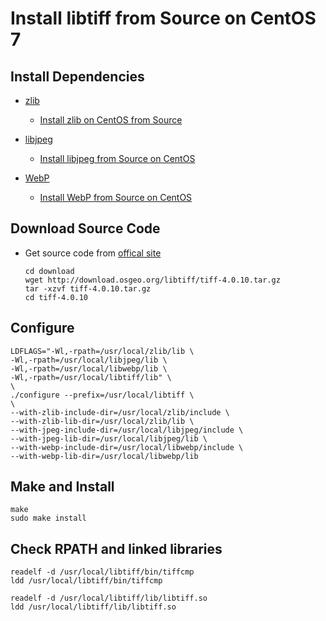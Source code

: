 # Install libtiff from Source on CentOS 7

## Install Dependencies
* [zlib](https://www.zlib.net/)
   * [Install zlib on CentOS from Source](https://github.com/northbright/Notes/blob/master/zlib/install-zlib-on-centos-from-source.md)

* [libjpeg](http://www.ijg.org/)
   * [Install libjpeg from Source on CentOS](https://github.com/northbright/Notes/blob/master/libjpeg/install-latest-libjpeg-on-centos.md) 

* [WebP](https://github.com/webmproject/libwebp)
   * [Install WebP from Source on CentOS](https://github.com/northbright/Notes/blob/master/webp/install-webp-from-source-on-centos.md)

## Download Source Code
* Get source code from [offical site](http://download.osgeo.org/libtiff/)

      cd download
      wget http://download.osgeo.org/libtiff/tiff-4.0.10.tar.gz
      tar -xzvf tiff-4.0.10.tar.gz
      cd tiff-4.0.10

## Configure
```
LDFLAGS="-Wl,-rpath=/usr/local/zlib/lib \
-Wl,-rpath=/usr/local/libjpeg/lib \
-Wl,-rpath=/usr/local/libwebp/lib \
-Wl,-rpath=/usr/local/libtiff/lib" \
\
./configure --prefix=/usr/local/libtiff \
\
--with-zlib-include-dir=/usr/local/zlib/include \
--with-zlib-lib-dir=/usr/local/zlib/lib \
--with-jpeg-include-dir=/usr/local/libjpeg/include \
--with-jpeg-lib-dir=/usr/local/libjpeg/lib \
--with-webp-include-dir=/usr/local/libwebp/include \
--with-webp-lib-dir=/usr/local/libwebp/lib
```

## Make and Install

    make
    sudo make install


## Check RPATH and linked libraries
```
readelf -d /usr/local/libtiff/bin/tiffcmp
ldd /usr/local/libtiff/bin/tiffcmp

readelf -d /usr/local/libtiff/lib/libtiff.so
ldd /usr/local/libtiff/lib/libtiff.so
```

